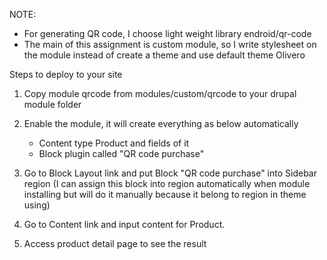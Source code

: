 NOTE:

+ For generating QR code, I choose light weight library endroid/qr-code
+ The main of this assignment is custom module, so I write stylesheet on the module instead of create a theme
 and use default theme Olivero

Steps to deploy to your site

1. Copy module qrcode from modules/custom/qrcode to your drupal module folder

2. Enable the module, it will create everything as below automatically

    + Content type Product and fields of it
    + Block plugin called "QR code purchase"

3. Go to Block Layout link and put Block "QR code purchase" into Sidebar region
(I can assign this block into region automatically when module installing 
but will do it manually because it belong to region in theme using)

4. Go to Content link and input content for Product.

5. Access product detail page to see the result

